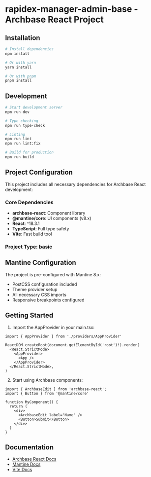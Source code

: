 # rapidex-manager-admin-base - Archbase React Project

## Installation

```bash
# Install dependencies
npm install

# Or with yarn
yarn install

# Or with pnpm
pnpm install
```

## Development

```bash
# Start development server
npm run dev

# Type checking
npm run type-check

# Linting
npm run lint
npm run lint:fix

# Build for production
npm run build
```

## Project Configuration

This project includes all necessary dependencies for Archbase React development:

### Core Dependencies
- **archbase-react**: Component library
- **@mantine/core**: UI components (v8.x)
- **React**: ^18.3.1
- **TypeScript**: Full type safety
- **Vite**: Fast build tool

### Project Type: basic

## Mantine Configuration

The project is pre-configured with Mantine 8.x:
- PostCSS configuration included
- Theme provider setup
- All necessary CSS imports
- Responsive breakpoints configured

## Getting Started

1. Import the AppProvider in your main.tsx:

```tsx
import { AppProvider } from './providers/AppProvider'

ReactDOM.createRoot(document.getElementById('root')!).render(
  <React.StrictMode>
    <AppProvider>
      <App />
    </AppProvider>
  </React.StrictMode>,
)
```

2. Start using Archbase components:

```tsx
import { ArchbaseEdit } from 'archbase-react';
import { Button } from '@mantine/core'

function MyComponent() {
  return (
    <div>
      <ArchbaseEdit label="Name" />
      <Button>Submit</Button>
    </div>
  )
}
```

## Documentation

- [Archbase React Docs](https://react.archbase.com.br)
- [Mantine Docs](https://mantine.dev)
- [Vite Docs](https://vitejs.dev)

